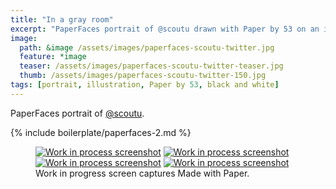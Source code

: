 ```yaml
---
title: "In a gray room"
excerpt: "PaperFaces portrait of @scoutu drawn with Paper by 53 on an iPad."
image: 
  path: &image /assets/images/paperfaces-scoutu-twitter.jpg 
  feature: *image
  teaser: /assets/images/paperfaces-scoutu-twitter-teaser.jpg
  thumb: /assets/images/paperfaces-scoutu-twitter-150.jpg
tags: [portrait, illustration, Paper by 53, black and white]
---
```


PaperFaces portrait of [@scoutu](http://twitter.com/scoutu).

{% include boilerplate/paperfaces-2.md %}

<figure class="third">
	<a href="{{ site.url }}/assets/images/paperfaces-scoutu-process-1-lg.jpg"><img src="{{ site.url }}/assets/images/paperfaces-scoutu-process-1-600.jpg" alt="Work in process screenshot"></a>
	<a href="{{ site.url }}/assets/images/paperfaces-scoutu-process-2-lg.jpg"><img src="{{ site.url }}/assets/images/paperfaces-scoutu-process-2-600.jpg" alt="Work in process screenshot"></a>
	<a href="{{ site.url }}/assets/images/paperfaces-scoutu-process-3-lg.jpg"><img src="{{ site.url }}/assets/images/paperfaces-scoutu-process-3-600.jpg" alt="Work in process screenshot"></a>
  <a href="{{ site.url }}/assets/images/paperfaces-scoutu-process-4-lg.jpg"><img src="{{ site.url }}/assets/images/paperfaces-scoutu-process-4-600.jpg" alt="Work in process screenshot"></a>
	<figcaption>Work in progress screen captures Made with Paper.</figcaption>
</figure>
